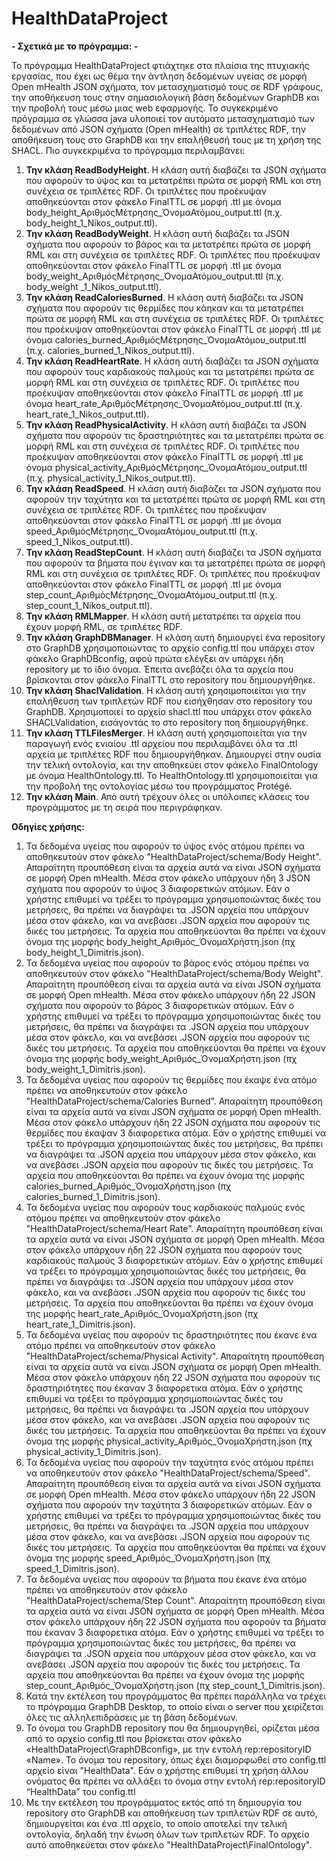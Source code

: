 # HealthDataProject

**- Σχετικά με το πρόγραμμα: -**

Το πρόγραμμα HealthDataProject φτιάχτηκε στα πλαίσια της πτυχιακής εργασίας, που έχει ως θέμα την άντληση δεδομένων υγείας σε μορφή Open mHealth JSON σχήματα, τον μετασχηματισμό τους σε RDF γράφους, την αποθήκευση τους στην σημασιολογική βάση δεδομένων GraphDB και την προβολή τους μέσω μιας web εφαρμογής. Το συγκεκριμένο πρόγραμμα σε γλώσσα java υλοποιεί τον αυτόματο μετασχηματισμό των δεδομένων από JSON σχήματα (Open mHealth) σε τριπλέτες RDF, την αποθήκευση τους στο GraphDB και την επαλήθευσή τους με τη χρήση της SHACL. Πιο συγκεκριμένα το πρόγραμμα περιλαμβάνει:
1.	**Την κλάση ReadBodyHeight**. Η κλάση αυτή διαβάζει τα JSON σχήματα που αφορούν το ύψος και τα μετατρέπει πρώτα σε μορφή RML και στη συνέχεια σε τριπλέτες RDF. Οι τριπλέτες που προέκυψαν αποθηκεύονται στον φάκελο FinalTTL σε μορφή .ttl με όνομα body_height_ΑριθμόςΜέτρησης_ΌνομαΑτόμου_output.ttl (π.χ. body_height_1_Nikos_output.ttl).
2.	**Την κλάση ReadBodyWeight**. Η κλάση αυτή διαβάζει τα JSON σχήματα που αφορούν το βάρος και τα μετατρέπει πρώτα σε μορφή RML και στη συνέχεια σε τριπλέτες RDF. Οι τριπλέτες που προέκυψαν αποθηκεύονται στον φάκελο FinalTTL σε μορφή .ttl με όνομα body_weight_ΑριθμόςΜέτρησης_ΌνομαΑτόμου_output.ttl (π.χ. body_weight _1_Nikos_output.ttl).
3.	**Την κλάση ReadCaloriesBurned**. Η κλάση αυτή διαβάζει τα JSON σχήματα που αφορούν τις θερμίδες που κάηκαν και τα μετατρέπει πρώτα σε μορφή RML και στη συνέχεια σε τριπλέτες RDF. Οι τριπλέτες που προέκυψαν αποθηκεύονται στον φάκελο FinalTTL σε μορφή .ttl με όνομα calories_burned_ΑριθμόςΜέτρησης_ΌνομαΑτόμου_output.ttl (π.χ. calories_burned_1_Nikos_output.ttl).
4.	**Την κλάση ReadHeartRate**. Η κλάση αυτή διαβάζει τα JSON σχήματα που αφορούν τους καρδιακούς παλμούς και τα μετατρέπει πρώτα σε μορφή RML και στη συνέχεια σε τριπλέτες RDF. Οι τριπλέτες που προέκυψαν αποθηκεύονται στον φάκελο FinalTTL σε μορφή .ttl με όνομα heart_rate_ΑριθμόςΜέτρησης_ΌνομαΑτόμου_output.ttl (π.χ. heart_rate_1_Nikos_output.ttl).
5.	**Την κλάση ReadPhysicalActivity**. Η κλάση αυτή διαβάζει τα JSON σχήματα που αφορούν τις δραστηριότητες και τα μετατρέπει πρώτα σε μορφή RML και στη συνέχεια σε τριπλέτες RDF. Οι τριπλέτες που προέκυψαν αποθηκεύονται στον φάκελο FinalTTL σε μορφή .ttl με όνομα physical_activity_ΑριθμόςΜέτρησης_ΌνομαΑτόμου_output.ttl (π.χ. physical_activity_1_Nikos_output.ttl).
6.	**Την κλάση ReadSpeed**. Η κλάση αυτή διαβάζει τα JSON σχήματα που αφορούν την ταχύτητα και τα μετατρέπει πρώτα σε μορφή RML και στη συνέχεια σε τριπλέτες RDF. Οι τριπλέτες που προέκυψαν αποθηκεύονται στον φάκελο FinalTTL σε μορφή .ttl με όνομα speed_ΑριθμόςΜέτρησης_ΌνομαΑτόμου_output.ttl (π.χ. speed_1_Nikos_output.ttl).
7.	**Την κλάση ReadStepCount**. Η κλάση αυτή διαβάζει τα JSON σχήματα που αφορούν τα βήματα που έγιναν και τα μετατρέπει πρώτα σε μορφή RML και στη συνέχεια σε τριπλέτες RDF. Οι τριπλέτες που προέκυψαν αποθηκεύονται στον φάκελο FinalTTL σε μορφή .ttl με όνομα step_count_ΑριθμόςΜέτρησης_ΌνομαΑτόμου_output.ttl (π.χ. step_count_1_Nikos_output.ttl).
8.	**Την κλάση RMLMapper**. Η κλάση αυτή μετατρέπει τα αρχεία που έχουν μορφή RML, σε τριπλέτες RDF.
9.	**Την κλάση GraphDBManager**. Η κλάση αυτή δημιουργεί ένα repository στο GraphDB χρησιμοποιώντας το αρχείο config.ttl που υπάρχει στον φάκελο GraphDBconfig, αφού πρώτα ελέγξει αν υπάρχει ήδη repository με το ίδιο όνομα. Έπειτα ανεβάζει όλα τα αρχεία που βρίσκονται στον φάκελο FinalTTL στο repository που δημιουργήθηκε.
10.	**Την κλάση ShaclValidation**. Η κλάση αυτή χρησιμοποιείται για την επαλήθευση των τριπλετών RDF που εισήχθησαν στο repository του GraphDB. Χρησιμοποιεί το αρχείο shacl.ttl που υπάρχει στον φάκελο SHACLValidation, εισάγοντάς το στο repository ποη δημιουργήθηκε.
11.	**Την κλάση TTLFilesMerger**. Η κλάση αυτή χρησιμοποιείται για την παραγωγή ενός ενιαίου .ttl αρχείου που περιλαμβάνει όλα τα .ttl αρχεία με τριπλέτες RDF που δημιουργήθηκαν. Δημιουργεί στην ουσία την τελική οντολογία, και την αποθηκεύει στον φάκελο FinalOntology με όνομα HealthOntology.ttl. Το HealthOntology.ttl χρησιμοποιείται για την προβολή της οντολογίας μέσω του προγράμματος Protégé.
12.	**Την κλάση Main**. Από αυτή τρέχουν όλες οι υπόλοιπες κλάσεις του προγράμματος με τη σειρά που περιγράφηκαν.

**Οδηγίες χρήσης:**
1. Τα δεδομένα υγείας που αφορούν το ύψος ενός ατόμου πρέπει να αποθηκευτούν στον φάκελο "HealthDataProject/schema/Body Height". Απαραίτητη προυπόθεση είναι τα αρχεία αυτά να είναι JSON σχήματα σε μορφή Open mHealth. Μέσα στον φάκελο υπάρχουν ήδη 3 JSON σχήματα που αφορούν το ύψος 3 διαφορετικών ατόμων. Εάν ο χρήστης επιθυμεί να τρέξει το πρόγραμμα χρησιμοποιώντας δικές του μετρήσεις, θα πρέπει να διαγράψει τα .JSON αρχεία που υπάρχουν μέσα στον φάκελο, και να ανεβάσει .JSON αρχεία που αφορούν τις δικές του μετρήσεις. Τα αρχεία που αποθηκεύονται θα πρέπει να έχουν όνομα της μορφής body_height_Αριθμός_ΌνομαΧρήστη.json (πχ body_height_1_Dimitris.json).
2. Τα δεδομένα υγείας που αφορούν το βάρος ενός ατόμου πρέπει να αποθηκευτούν στον φάκελο "HealthDataProject/schema/Body Weight". Απαραίτητη προυπόθεση είναι τα αρχεία αυτά να είναι JSON σχήματα σε μορφή Open mHealth. Μέσα στον φάκελο υπάρχουν ήδη 22 JSON σχήματα που αφορούν το βάρος 3 διαφορετικών ατόμων. Εάν ο χρήστης επιθυμεί να τρέξει το πρόγραμμα χρησιμοποιώντας δικές του μετρήσεις, θα πρέπει να διαγράψει τα .JSON αρχεία που υπάρχουν μέσα στον φάκελο, και να ανεβάσει .JSON αρχεία που αφορούν τις δικές του μετρήσεις. Τα αρχεία που αποθηκεύονται θα πρέπει να έχουν όνομα της μορφής body_weight_Αριθμός_ΌνομαΧρήστη.json (πχ body_weight_1_Dimitris.json).
3. Τα δεδομένα υγείας που αφορούν τις θερμίδες που έκαψε ένα ατόμο πρέπει να αποθηκευτούν στον φάκελο "HealthDataProject/schema/Calories Burned". Απαραίτητη προυπόθεση είναι τα αρχεία αυτά να είναι JSON σχήματα σε μορφή Open mHealth. Μέσα στον φάκελο υπάρχουν ήδη 22 JSON σχήματα που αφορούν τις θερμίδες που έκαψαν 3 διαφορετικα ατόμα. Εάν ο χρήστης επιθυμεί να τρέξει το πρόγραμμα χρησιμοποιώντας δικές του μετρήσεις, θα πρέπει να διαγράψει τα .JSON αρχεία που υπάρχουν μέσα στον φάκελο, και να ανεβάσει .JSON αρχεία που αφορούν τις δικές του μετρήσεις. Τα αρχεία που αποθηκεύονται θα πρέπει να έχουν όνομα της μορφής calories_burned_Αριθμός_ΌνομαΧρήστη.json (πχ calories_burned_1_Dimitris.json).
4. Τα δεδομένα υγείας που αφορούν τους καρδιακούς παλμούς ενός ατόμου πρέπει να αποθηκευτούν στον φάκελο "HealthDataProject/schema/Heart Rate". Απαραίτητη προυπόθεση είναι τα αρχεία αυτά να είναι JSON σχήματα σε μορφή Open mHealth. Μέσα στον φάκελο υπάρχουν ήδη 22 JSON σχήματα που αφορούν τους καρδιακούς παλμούς 3 διαφορετικών ατόμων. Εάν ο χρήστης επιθυμεί να τρέξει το πρόγραμμα χρησιμοποιώντας δικές του μετρήσεις, θα πρέπει να διαγράψει τα .JSON αρχεία που υπάρχουν μέσα στον φάκελο, και να ανεβάσει .JSON αρχεία που αφορούν τις δικές του μετρήσεις. Τα αρχεία που αποθηκεύονται θα πρέπει να έχουν όνομα της μορφής heart_rate_Αριθμός_ΌνομαΧρήστη.json (πχ heart_rate_1_Dimitris.json).
5. Τα δεδομένα υγείας που αφορούν τις δραστηριότητες που έκανε ένα ατόμο πρέπει να αποθηκευτούν στον φάκελο "HealthDataProject/schema/Physical Activity". Απαραίτητη προυπόθεση είναι τα αρχεία αυτά να είναι JSON σχήματα σε μορφή Open mHealth. Μέσα στον φάκελο υπάρχουν ήδη 22 JSON σχήματα που αφορούν τις δραστηριότητες που έκαναν 3 διαφορετικα ατόμα. Εάν ο χρήστης επιθυμεί να τρέξει το πρόγραμμα χρησιμοποιώντας δικές του μετρήσεις, θα πρέπει να διαγράψει τα .JSON αρχεία που υπάρχουν μέσα στον φάκελο, και να ανεβάσει .JSON αρχεία που αφορούν τις δικές του μετρήσεις. Τα αρχεία που αποθηκεύονται θα πρέπει να έχουν όνομα της μορφής physical_activity_Αριθμός_ΌνομαΧρήστη.json (πχ physical_activity_1_Dimitris.json).
6. Τα δεδομένα υγείας που αφορούν την ταχύτητα ενός ατόμου πρέπει να αποθηκευτούν στον φάκελο "HealthDataProject/schema/Speed". Απαραίτητη προυπόθεση είναι τα αρχεία αυτά να είναι JSON σχήματα σε μορφή Open mHealth. Μέσα στον φάκελο υπάρχουν ήδη 22 JSON σχήματα που αφορούν την ταχύτητα 3 διαφορετικών ατόμων. Εάν ο χρήστης επιθυμεί να τρέξει το πρόγραμμα χρησιμοποιώντας δικές του μετρήσεις, θα πρέπει να διαγράψει τα .JSON αρχεία που υπάρχουν μέσα στον φάκελο, και να ανεβάσει .JSON αρχεία που αφορούν τις δικές του μετρήσεις. Τα αρχεία που αποθηκεύονται θα πρέπει να έχουν όνομα της μορφής speed_Αριθμός_ΌνομαΧρήστη.json (πχ speed_1_Dimitris.json).
7. Τα δεδομένα υγείας που αφορούν τα βήματα που έκανε ένα ατόμο πρέπει να αποθηκευτούν στον φάκελο "HealthDataProject/schema/Step Count". Απαραίτητη προυπόθεση είναι τα αρχεία αυτά να είναι JSON σχήματα σε μορφή Open mHealth. Μέσα στον φάκελο υπάρχουν ήδη 22 JSON σχήματα που αφορούν τα βήματα που έκαναν 3 διαφορετικα ατόμα. Εάν ο χρήστης επιθυμεί να τρέξει το πρόγραμμα χρησιμοποιώντας δικές του μετρήσεις, θα πρέπει να διαγράψει τα .JSON αρχεία που υπάρχουν μέσα στον φάκελο, και να ανεβάσει .JSON αρχεία που αφορούν τις δικές του μετρήσεις. Τα αρχεία που αποθηκεύονται θα πρέπει να έχουν όνομα της μορφής step_count_Αριθμός_ΌνομαΧρήστη.json (πχ step_count_1_Dimitris.json).
8. Κατά την εκτέλεση του προγράμματος θα πρέπει παράλληλα να τρέχει το πρόγραμμα GraphDB Desktop, το οποίο είναι ο server που χειρίζεται όλες τις αλληλεπιδράσεις με τη βάση δεδομένων.
9. Το όνομα του GraphDB repository που θα δημιουργηθεί, ορίζεται μέσα από το αρχείο config.ttl που βρίσκεται στον φάκελο «HealthDataProject\GraphDBconfig», με την εντολή rep:repositoryID «Name». Το όνομα του repository, όπως έχει διαμορφωθεί στο config.ttl αρχείο είναι "HealthData". Εάν ο χρήστης επιθυμεί τη χρήση άλλου ονόματος θα πρέπει να αλλάξει το όνομα στην εντολή rep:repositoryID “HealthData” του config.ttl
10. Με την εκτέλεση του προγράμματος εκτός από τη δημιουργία του repository στο GraphDB και αποθήκευση των τριπλετών RDF σε αυτό, δημιουργείται και ένα .ttl αρχείο, το οποίο αποτελεί την τελική οντολογία, δηλαδή την ένωση όλων των τριπλετών RDF. Το αρχείο αυτό αποθηκεύεται στον φάκελο "HealthDataProject\FinalOntology".


